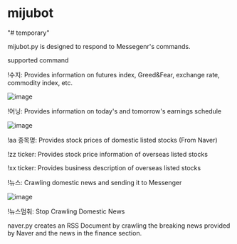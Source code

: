 # mijubot

"# temporary"

mijubot.py is designed to respond to Messegenr's commands.

supported command

!수지: Provides information on futures index, Greed&Fear, exchange rate, commodity index, etc.

![image](https://github.com/eagerjacktly/mijubot/assets/107390727/a25967c6-257a-4a5b-b697-ad28579dd187)

!어닝: Provides information on today's and tomorrow's earnings schedule

![image](https://github.com/eagerjacktly/mijubot/assets/107390727/ac24289e-2e6b-4530-836c-e2a0457f1abb)

!aa 종목명: Provides stock prices of domestic listed stocks (From Naver)

!zz ticker: Provides stock price information of overseas listed stocks

!xx ticker: Provides business description of overseas listed stocks

!뉴스: Crawling domestic news and sending it to Messenger

![image](https://github.com/eagerjacktly/mijubot/assets/107390727/7c29b0dc-5f3f-4a50-8414-833dc0388981)

!뉴스멈춰: Stop Crawling Domestic News

naver.py creates an RSS Document by crawling the breaking news provided by Naver and the news in the finance section.
